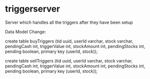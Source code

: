 # triggerserver
Server which handles all the triggers after they have been setup


Data Model Change:

create table buyTriggers (tid uuid, userId varchar, stock varchar, pendingCash int, triggerValue int, stockAmount int, pendingStocks int, pending boolean, primary key (userId, stock));

create table sellTriggers (tid uuid, userId varchar, stock varchar, pendingCash int, triggerValue int, stockAmount int, pendingStocks int, pending boolean, primary key (userId, stock));
